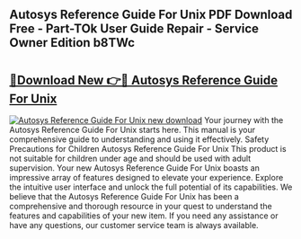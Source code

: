 ## Autosys Reference Guide For Unix PDF Download Free - Part-TOk User Guide Repair - Service Owner Edition b8TWc

# <h2><a href="http://bc7776.oget.top/?id=Autosys+Reference+Guide+For+Unix">🔗Download New 👉🔴 Autosys Reference Guide For Unix</a></h2>

[![Autosys Reference Guide For Unix new download](https://i.imgur.com/5g1atiW.png)](http://bc7776.oget.top/?id=Autosys+Reference+Guide+For+Unix)
Your journey with the Autosys Reference Guide For Unix starts here. This manual is your comprehensive guide to understanding and using it effectively. Safety Precautions for Children Autosys Reference Guide For Unix This product is not suitable for children under age and should be used with adult supervision. Your new Autosys Reference Guide For Unix boasts an impressive array of features designed to elevate your experience. Explore the intuitive user interface and unlock the full potential of its capabilities. We believe that the Autosys Reference Guide For Unix has been a comprehensive and thorough resource in your quest to understand the features and capabilities of your new item. If you need any assistance or have any questions, our customer service team is always available.
